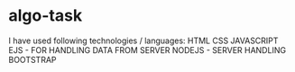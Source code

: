 # algo-task

I have used following technologies / languages:
HTML
CSS
JAVASCRIPT
EJS - FOR HANDLING DATA FROM SERVER
NODEJS - SERVER HANDLING
BOOTSTRAP